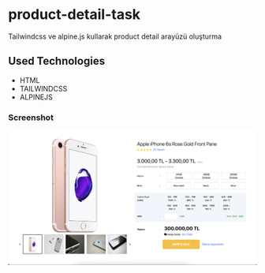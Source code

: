 # product-detail-task
Tailwindcss ve alpine.js kullarak product detail arayüzü oluşturma
## Used Technologies 
* HTML
* TAILWINDCSS
* ALPINEJS
### Screenshot 
![Ekran resmi1](https://github.com/CavdarEsra/product-detail-task/blob/main/task.png)
